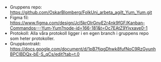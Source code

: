 * Gruppens repo: https://github.com/OskarBlomberg/FolkUni_arbeta_agilt_Yum_Yum.git
* Figma fil: https://www.figma.com/design/Jcl5krOlrGnyE2r4nk9fGF/Kanban-Commandos---Yum-Yum?node-id=166-181&t=Oc7EAtZ9Yiyxave0-1
* Protokoll: Alla våra protokoll ligger i en egen branch i gruppens repo som heter protokoller.
* Gruppkontrakt: https://docs.google.com/document/d/1pB7fjqgDhwk8fufNoC9RzGyunhBPCIBDQx-bE-S_qCs/edit?tab=t.0
